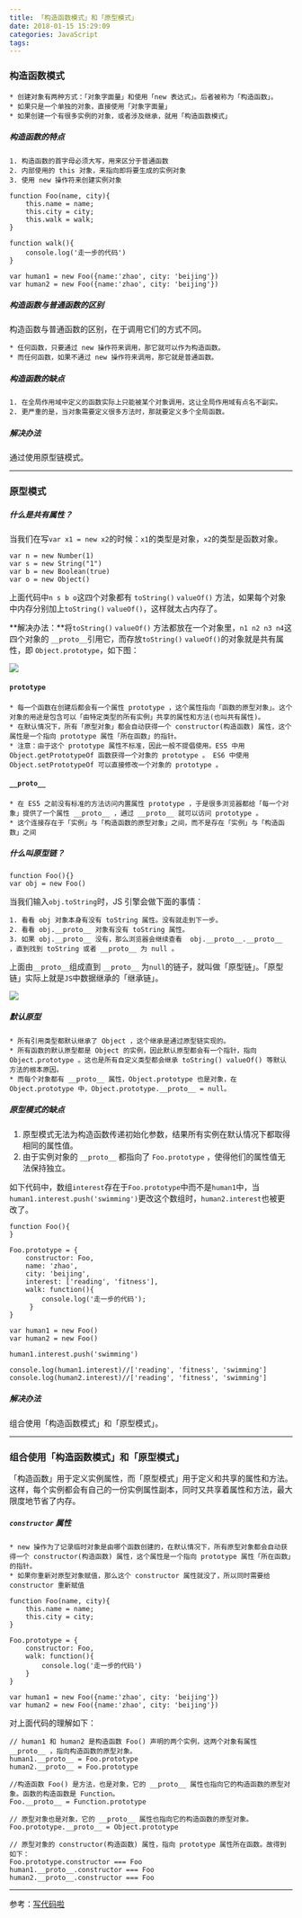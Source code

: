 ```yaml
---
title: 「构造函数模式」和「原型模式」
date: 2018-01-15 15:29:09
categories: JavaScript
tags:
---
```


### 构造函数模式

	* 创建对象有两种方式：「对象字面量」和使用「new 表达式」。后者被称为「构造函数」。
	* 如果只是一个单独的对象，直接使用「对象字面量」
	* 如果创建一个有很多实例的对象，或者涉及继承，就用「构造函数模式」

##### 构造函数的特点

	1. 构造函数的首字母必须大写，用来区分于普通函数
	2. 内部使用的 this 对象，来指向即将要生成的实例对象
	3. 使用 new 操作符来创建实例对象

```
function Foo(name, city){
	this.name = name;
	this.city = city;
	this.walk = walk;
}

function walk(){
    console.log('走一步的代码')
}
	
var human1 = new Foo({name:'zhao', city: 'beijing'})
var human2 = new Foo({name:'zhao', city: 'beijing'})
```


##### 构造函数与普通函数的区别
构造函数与普通函数的区别，在于调用它们的方式不同。

	* 任何函数，只要通过 new 操作符来调用，那它就可以作为构造函数。
	* 而任何函数，如果不通过 new 操作符来调用，那它就是普通函数。

##### 构造函数的缺点

	1. 在全局作用域中定义的函数实际上只能被某个对象调用，这让全局作用域有点名不副实。
	2. 更严重的是，当对象需要定义很多方法时，那就要定义多个全局函数。

##### 解决办法
通过使用原型链模式。

---

### 原型模式

##### 什么是共有属性？

当我们在写`var x1 = new x2`的时候：`x1`的类型是对象，`x2`的类型是函数对象。

	var n = new Number(1)
	var s = new String("1")
	var b = new Boolean(true)
	var o = new Object()

上面代码中`n s b o`这四个对象都有 `toString()` `valueOf()` 方法，如果每个对象中内存分别加上`toString()` `valueOf()`，这样就太占内存了。

**解决办法：**将`toString()` `valueOf()` 方法都放在一个对象里，`n1 n2 n3 n4`这四个对象的 `__proto__`引用它，而存放`toString()` `valueOf()`的对象就是共有属性，即 `Object.prototype`，如下图：

<img src='https://i.loli.net/2018/01/26/5a6b32120b98d.png
'>

#### `prototype`

	* 每一个函数在创建后都会有一个属性 prototype ，这个属性指向「函数的原型对象」。这个对象的用途是包含可以「由特定类型的所有实例」共享的属性和方法(也叫共有属性)。
	* 在默认情况下，所有「原型对象」都会自动获得一个 constructor(构造函数) 属性，这个属性是一个指向 prototype 属性「所在函数」的指针。 
	* 注意：由于这个 prototype 属性不标准，因此一般不提倡使用。ES5 中用 Object.getPrototypeOf 函数获得一个对象的 prototype 。 ES6 中使用 Object.setPrototypeOf 可以直接修改一个对象的 prototype 。

#### `__proto__`

	* 在 ES5 之前没有标准的方法访问内置属性 prototype ，于是很多浏览器都给「每一个对象」提供了一个属性 __proto__ ，通过 __proto__ 就可以访问 prototype 。
	* 这个连接存在于「实例」与「构造函数的原型对象」之间，而不是存在「实例」与「构造函数」之间

##### 什么叫原型链？

    function Foo(){}
    var obj = new Foo()

当我们输入`obj.toString`时，JS 引擎会做下面的事情：

	1. 看看 obj 对象本身有没有 toString 属性。没有就走到下一步。
	2. 看看 obj.__proto__ 对象有没有 toString 属性。
	3. 如果 obj.__proto__ 没有，那么浏览器会继续查看  obj.__proto__.__proto__ ，直到找到 toString 或者 __proto__ 为 null 。

上面由`__proto__`组成直到 `__proto__` 为`null`的链子，就叫做「原型链」。「原型链」实际上就是`JS`中数据继承的「继承链」。

<img src='https://i.loli.net/2018/01/26/5a6b1c4a8d1d0.png
'>

##### 默认原型
	* 所有引用类型都默认继承了 Object ，这个继承是通过原型链实现的。
	* 所有函数的默认原型都是 Object 的实例，因此默认原型都会有一个指针，指向 Object.prototype 。这也是所有自定义类型都会继承 toString() valueOf() 等默认方法的根本原因。
	* 而每个对象都有 __proto__ 属性，Object.prototype 也是对象，在 Object.prototype 中，Object.prototype.__proto__ = null。


##### 原型模式的缺点

1. 原型模式无法为构造函数传递初始化参数，结果所有实例在默认情况下都取得相同的属性值。
2. 由于实例对象的 `__proto__` 都指向了 `Foo.prototype` ，使得他们的属性值无法保持独立。

如下代码中，数组`interest`存在于`Foo.prototype`中而不是`human1`中，当`human1.interest.push('swimming')`更改这个数组时，`human2.interest`也被更改了。

```
function Foo(){
}

Foo.prototype = {
	constructor: Foo, 
	name: 'zhao',
	city: 'beijing',
	interest: ['reading', 'fitness'],
	walk: function(){
	 	console.log('走一步的代码');
	 }
}
	
var human1 = new Foo()
var human2 = new Foo()

human1.interest.push('swimming')

console.log(human1.interest)//['reading', 'fitness', 'swimming']
console.log(human2.interest)//['reading', 'fitness', 'swimming']
```

##### 解决办法
组合使用「构造函数模式」和「原型模式」。

------

### 组合使用「构造函数模式」和「原型模式」
「构造函数」用于定义实例属性，而「原型模式」用于定义和共享的属性和方法。这样，每个实例都会有自己的一份实例属性副本，同时又共享着属性和方法，最大限度地节省了内存。

##### `constructor` 属性
	* new 操作为了记录临时对象是由哪个函数创建的，在默认情况下，所有原型对象都会自动获得一个 constructor(构造函数) 属性，这个属性是一个指向 prototype 属性「所在函数」的指针。
	* 如果你重新对原型对象赋值，那么这个 constructor 属性就没了，所以同时需要给 constructor 重新赋值

```
function Foo(name, city){
	this.name = name;
	this.city = city;
}

Foo.prototype = {
	constructor: Foo,
	walk: function(){
		console.log('走一步的代码')
	}
}
	
var human1 = new Foo({name:'zhao', city: 'beijing'})
var human2 = new Foo({name:'zhao', city: 'beijing'})
```
对上面代码的理解如下：

```
// human1 和 human2 是构造函数 Foo() 声明的两个实例，这两个对象有属性__proto__ ，指向构造函数的原型对象。
human1.__proto__ = Foo.prototype
human2.__proto__ = Foo.prototype

//构造函数 Foo() 是方法，也是对象，它的 __proto__ 属性也指向它的构造函数的原型对象。函数的构造函数是 Function。
Foo.__proto__ = Function.prototype

// 原型对象也是对象，它的 __proto__ 属性也指向它的构造函数的原型对象。
Foo.prototype.__proto__ = Object.prototype

// 原型对象的 constructor(构造函数) 属性，指向 prototype 属性所在函数。故得到如下：
Foo.prototype.constructor === Foo
human1.__proto__.constructor === Foo
human2.__proto__.constructor === Foo
```

------

参考：[写代码啦](https://xiedaimala.com/)

